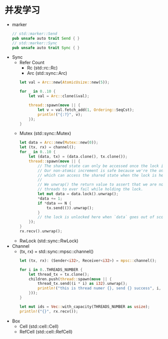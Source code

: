 # 并发学习
- marker
    ```rust
    // std::marker::Send
    pub unsafe auto trait Send { }
    // std::marker::Sync
    pub unsafe auto trait Sync { } 
    ```
- Sync
  - Refer Count
    - Rc (std::rc::Rc)
    - Arc (std::sync::Arc)
    ```rust
    let val = Arc::new(AtomicUsize::new(5));

    for _ in 0..10 {
        let val = Arc::clone(&val);

        thread::spawn(move || {
            let v = val.fetch_add(1, Ordering::SeqCst);
            println!("{:?}", v);
        });
    }
    ```
  - Mutex (std::sync::Mutex)
    ```rust
    let data = Arc::new(Mutex::new(0));
    let (tx, rx) = channel();
    for _ in 0..10 {
        let (data, tx) = (data.clone(), tx.clone());
        thread::spawn(move || {
            // The shared state can only be accessed once the lock is held.
            // Our non-atomic increment is safe because we're the only thread
            // which can access the shared state when the lock is held.
            //
            // We unwrap() the return value to assert that we are not expecting
            // threads to ever fail while holding the lock.
            let mut data = data.lock().unwrap();
            *data += 1;
            if *data == N {
                tx.send(()).unwrap();
            }
            // the lock is unlocked here when `data` goes out of scope.
        });
    }
    rx.recv().unwrap();
    ```
  - RwLock (std::sync::RwLock)
- Channel
  - (tx, rx) = std::sync::mpsc::channel()
    ```rust
    let (tx, rx): (Sender<i32>, Receiver<i32>) = mpsc::channel(); 
    
    for i in 0..THREADS_NUMBER {
        let thread_tx = tx.clone();
        children.push(thread::spawn(move || {
            thread_tx.send((i * i) as i32).unwrap();
            println!("this is thread numer {}, send {} success", i, i * i);
        }));
    }

    let mut ids = Vec::with_capacity(THREADS_NUMBER as usize);
    println!("{}", rx.recv());
    ```
- Box
  - Cell (std::cell::Cell)
  - RefCell (std::cell::RefCell)
